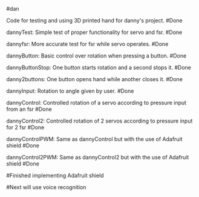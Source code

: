 #dan

Code for testing and using 3D printed hand for danny's project. #Done

dannyTest: Simple test of proper functionality for servo and fsr. #Done

dannyfsr: More accurate test for fsr while servo operates. #Done

dannyButton: Basic control over rotation when pressing a button. #Done

dannyButtonStop: One button starts rotation and a second stops it. #Done

danny2buttons: One button opens hand while another closes it. #Done

dannyInput: Rotation to angle given by user. #Done

dannyControl: Controlled rotation of a servo according to pressure input from an fsr #Done

dannyControl2: Controlled rotation of 2 servos according to pressure input for 2 fsr #Done

dannyControlPWM: Same as dannyControl but with the use of Adafruit shield #Done

dannyControl2PWM: Same as dannyControl2 but with the use of Adafruit shield #Done

#Finished implementing Adafruit shield

#Next will use voice recognition
